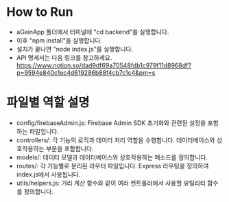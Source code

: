 # How to Run

- aGainApp 폴더에서 터미널에 "cd backend"를 실행합니다.
- 이후 "npm install"을 실행합니다.
- 설치가 끝나면 "node index.js"를 실행합니다.
- API 명세서는 다음 링크를 참고하세요. https://www.notion.so/dad9df69a70548fdb1c979f11d8968df?p=9594e840c1ec4d619286b88f4cb7c1c4&pm=s

# 파일별 역할 설명

- config/firebaseAdmin.js: Firebase Admin SDK 초기화와 관련된 설정을 포함하는 파일입니다.
- controllers/: 각 기능의 로직과 데이터 처리 역할을 수행합니다. 데이터베이스와 상호작용하는 부분을 포함합니다.
- models/: 데이터 모델과 데이터베이스와 상호작용하는 메소드를 정의합니다.
- routes/: 각 기능별로 분리된 라우터 파일입니다. Express 라우팅을 정의하여 index.js에서 사용됩니다.
- utils/helpers.js: 거리 계산 함수와 같이 여러 컨트롤러에서 사용할 유틸리티 함수를 정의합니다.

